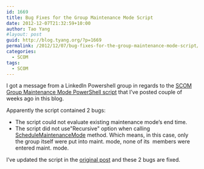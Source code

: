 ```yaml
---
id: 1669
title: Bug Fixes for the Group Maintenance Mode Script
date: 2012-12-07T21:32:59+10:00
author: Tao Yang
#layout: post
guid: http://blog.tyang.org/?p=1669
permalink: /2012/12/07/bug-fixes-for-the-group-maintenance-mode-script/
categories:
  - SCOM
tags:
  - SCOM
---
```

I got a message from a LinkedIn Powershell group in regards to the [SCOM Group Maintenance Mode PowerShell script](http://blog.tyang.org/2012/11/22/group-maintenance-mode-powershell-script-updated) that I’ve posted couple of weeks ago in this blog.

Apparently the script contained 2 bugs:
* The script could not evaluate existing maintenance mode’s end time.
* The script did not use"Recursive" option when calling [ScheduleMaintenanceMode](http://msdn.microsoft.com/en-us/library/bb424617.aspx) method. Which means, in this case, only the group itself were put into maint. mode, none of its  members were entered maint. mode.

I’ve updated the script in the [original post](http://blog.tyang.org/2012/11/22/group-maintenance-mode-powershell-script-updated/) and these 2 bugs are fixed.